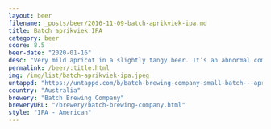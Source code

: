 ```yaml
---
layout: beer
filename: _posts/beer/2016-11-09-batch-aprikviek-ipa.md
title: Batch aprikviek IPA
category: beer
score: 8.5
beer-date: "2020-01-16"
desc: "Very mild apricot in a slightly tangy beer. It’s an abnormal combination but it works"
permalink: /beer/:title.html
img: /img/list/batch-aprikviek-ipa.jpeg
untappd: "https://untappd.com/b/batch-brewing-company-small-batch---aprikviek-ipa/3519853"
country: "Australia"
brewery: "Batch Brewing Company"
breweryURL: "/brewery/batch-brewing-company.html"
style: "IPA - American"
---
```

